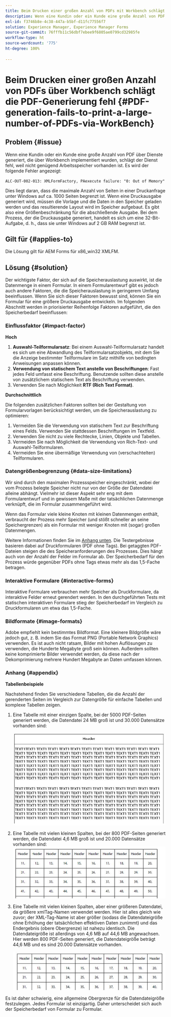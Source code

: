 ```yaml
---
title: Beim Drucken einer großen Anzahl von PDFs mit Workbench schlägt die PDF-Generierung fehl
description: Wenn eine Kundin oder ein Kunde eine große Anzahl von PDF über Dienste generiert, die über Workbench implementiert wurden, schlägt der Druckdienst fehl.
exl-id: f3746b8e-4c38-447a-b5bf-d11fc77556f7
solution: Experience Manager, Experience Manager Forms
source-git-commit: 76fffb11c56dbf7ebee9f6805ae0799cd32985fe
workflow-type: ht
source-wordcount: '775'
ht-degree: 100%

---
```


# Beim Drucken einer großen Anzahl von PDFs über Workbench schlägt die PDF-Generierung fehl {#PDF-generation-fails-to-print-a-large-number-of-PDFs-via-WorkBench}

## Problem {#issue}

Wenn eine Kundin oder ein Kunde eine große Anzahl von PDF über Dienste generiert, die über Workbench implementiert wurden, schlägt der Dienst fehl, weil nicht genügend Arbeitsspeicher vorhanden ist. Es wird der folgende Fehler angezeigt:

`ALC-OUT-002-013: XMLFormFactory, PAexecute failure: "0: Out of Memory"`

<!-- Attached is a simplified template (BollatoRiservatiLandscape_table_simple.xdp) that simulates the problem.
Using the Designer, if we associate the template "BollatoRiservatiLandscape_table_semplice.xdp" with the XML file "BollatoRiservati.xml" during the generation of the pdf, the process comes to occupy 1.6 Gb of RAM. On the server side, with the complete template, the pdf generation process breaks down, occupying 2 GB of RAM.-->

Dies liegt daran, dass die maximale Anzahl von Seiten in einer Druckanfrage unter Windows auf ca. 1000 Seiten begrenzt ist. Wenn eine Druckausgabe generiert wird, müssen die Vorlage und die Daten in den Speicher geladen werden und das resultierende Layout wird im Speicher aufgebaut. Es gibt also eine Größenbeschränkung für die abschließende Ausgabe. Bei dem Prozess, der die Druckausgabe generiert, handelt es sich um eine 32-Bit-Aufgabe, d. h., dass sie unter Windows auf 2 GB RAM <!--and 4 GB on UNIX--> begrenzt ist.

## Gilt für {#applies-to}

Die Lösung gilt für AEM Forms <!--JEE Server and AEM Forms on OSGi Server--> für x86_win32 XMLFM.

## Lösung {#solution}

Der wichtigste Faktor, der sich auf die Speicherauslastung auswirkt, ist die Datenmenge in einem Formular. In einem Formularentwurf gibt es jedoch auch andere Faktoren, die die Speicherauslastung in geringerem Umfang beeinflussen. Wenn Sie sich dieser Faktoren bewusst sind, können Sie ein Formular für eine größere Druckausgabe entwickeln. Im folgenden Abschnitt werden in priorisierter Reihenfolge Faktoren aufgeführt, die den Speicherbedarf beeinflussen:

### Einflussfaktor {#impact-factor}

**Hoch**

1. **Auswahl-Teilformularsatz**: Bei einem Auswahl-Teilformularsatz handelt es sich um eine Abwandlung des Teilformularsatzobjekts, mit dem Sie die Anzeige bestimmter Teilformulare im Satz mithilfe von bedingten Anweisungen anpassen können.
1. **Verwendung von statischem Text anstelle von Beschriftungen**: Fast jedes Feld umfasst eine Beschriftung. Benutzende sollten diese anstelle von zusätzlichem statischem Text als Beschriftung verwenden.
1. Verwenden Sie nach Möglichkeit **RTF (Rich Text Format)**.

**Durchschnittlich**

Die folgenden zusätzlichen Faktoren sollten bei der Gestaltung von Formularvorlagen berücksichtigt werden, um die Speicherauslastung zu optimieren:

1. Vermeiden Sie die Verwendung von statischem Text zur Beschriftung eines Felds. Verwenden Sie stattdessen Beschriftungen im Textfeld.
2. Verwenden Sie nicht zu viele Rechtecke, Linien, Objekte und Tabellen.
3. Vermeiden Sie nach Möglichkeit die Verwendung von Rich-Text- und Auswahl-Teilformularen.
4. Vermeiden Sie eine übermäßige Verwendung von (verschachtelten) Teilformularen.

### Datengrößenbegrenzung {#data-size-limitations}

Wir sind durch den maximalen Prozessspeicher eingeschränkt, wobei der vom Prozess belegte Speicher nicht nur von der Größe der Datendatei alleine abhängt. Vielmehr ist dieser Aspekt sehr eng mit dem Formularentwurf und in gewissem Maße mit der tatsächlichen Datenmenge verknüpft, die im Formular zusammengeführt wird.

Wenn das Formular viele kleine Knoten mit kleinen Datenmengen enthält, verbraucht der Prozess mehr Speicher (und stößt schneller an seine Speichergrenzen) als ein Formular mit weniger Knoten mit (sogar) großen Datenmengen.

Weitere Informationen finden Sie im [Anhang unten](#appendix). Die Testergebnisse basieren dabei auf Druckformularen (PDF ohne Tags). Bei getaggten PDF-Dateien steigen die des Speicheranforderungen des Prozesses. Dies hängt auch von der Anzahl der Felder im Formular ab. Der Speicherbedarf für den Prozess würde gegenüber PDFs ohne Tags etwas mehr als das 1,5-Fache betragen.

### Interaktive Formulare {#interactive-forms}

Interaktive Formulare verbrauchen mehr Speicher als Druckformulare, da interaktive Felder erneut gerendert werden. In den durchgeführten Tests mit statischen interaktiven Formulare stieg der Speicherbedarf im Vergleich zu Druckformularen um etwa das 1,5-Fache.

### Bildformate {#image-formats}

Adobe empfiehlt kein bestimmtes Bildformat. Eine kleinere Bildgröße wäre jedoch gut, z. B. indem Sie das Format PNG (Portable Network Graphics) verwenden. Es ist auch nicht ratsam, Bilder mit hohen Auflösungen zu verwenden, die Hunderte Megabyte groß sein können. Außerdem sollten keine komprimierte Bilder verwendet werden, da diese nach der Dekomprimierung mehrere Hundert Megabyte an Daten umfassen können.

### Anhang {#appendix}

**Tabellenbeispiele**

Nachstehend finden Sie verschiedene Tabellen, die die Anzahl der gerenderten Seiten im Vergleich zur Datengröße für einfache Tabellen und komplexe Tabellen zeigen.

1. Eine Tabelle mit einer einzigen Spalte, bei der 5000 PDF-Seiten generiert werden, die Datendatei 24 MB groß ist und 30.000 Datensätze vorhanden sind:

   ![Tabelle mit einer Spalte](/help/forms/using/assets/table_single_column.png)

1. Eine Tabelle mit vielen kleinen Spalten, bei der 800 PDF-Seiten generiert werden, die Datendatei 4,6 MB groß ist und 20.000 Datensätze vorhanden sind:
   ![Tabelle mit vielen kleinen Spalten](/help/forms/using/assets/table_many_small_columns.png)

1. Eine Tabelle mit vielen kleinen Spalten, aber einer größeren Datendatei, da größere xmlTag-Namen verwendet werden.
Hier ist alles gleich wie zuvor; der XML-Tag-Name ist aber größer (sodass die Datendateigröße ohne Erhöhung der tatsächlichen effektiven Daten zunimmt) und das Endergebnis (obere Obergrenze) ist nahezu identisch. Die Datendateigröße ist allerdings von 4,6 MB auf 44,6 MB angewachsen. Hier werden 800 PDF-Seiten generiert, die Datendateigröße beträgt 44,6 MB und es sind 20.000 Datensätze vorhanden.

   ![Tabelle mit größerem XML-Tag-Namen](/help/forms/using/assets/table_bigger_xml_tagname.png)

Es ist daher schwierig, eine allgemeine Obergrenze für die Datendateigröße festzulegen. Jedes Formular ist einzigartig. Daher unterscheidet sich auch der Speicherbedarf von Formular zu Formular.
